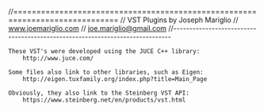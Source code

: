 //=============================================================================
//	VST Plugins by Joseph Mariglio
//		www.joemariglio.com
//		joe.mariglio@gmail.com
//-----------------------------------------------------------------------------

	These VST's were developed using the JUCE C++ library: 
		http://www.juce.com/

	Some files also link to other libraries, such as Eigen: 
		http://eigen.tuxfamily.org/index.php?title=Main_Page

	Obviously, they also link to the Steinberg VST API:
		https://www.steinberg.net/en/products/vst.html


